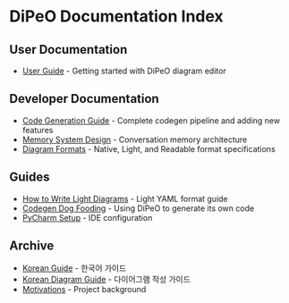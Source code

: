 # DiPeO Documentation Index

## User Documentation
- [User Guide](README.md) - Getting started with DiPeO diagram editor

## Developer Documentation
- [Code Generation Guide](../projects/codegen/code-generation-guide.md) - Complete codegen pipeline and adding new features
- [Memory System Design](memory_system_design.md) - Conversation memory architecture
- [Diagram Formats](diagram_formats.md) - Native, Light, and Readable format specifications

## Guides
- [How to Write Light Diagrams](how_to_write_light_diagram.md) - Light YAML format guide
- [Codegen Dog Fooding](../projects/codegen/codegen_dog_fooding.md) - Using DiPeO to generate its own code
- [PyCharm Setup](pycharm-setup.md) - IDE configuration

## Archive
- [Korean Guide](korean/korean_guide.md) - 한국어 가이드
- [Korean Diagram Guide](korean/korean_how_to_write_diagram.md) - 다이어그램 작성 가이드
- [Motivations](motivations.md) - Project background